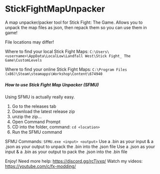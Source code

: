 # StickFightMapUnpacker
A map unpacker/packer tool for Stick Fight: The Game. Allows you to unpack the map files as json, then repack them so you can use them in game! 

File locations may differ!

Where to find your local Stick Fight Maps: `C:\Users\<username>\AppData\LocalLow\Landfall West\Stick Fight_ The Game\CustomLevels`

Where to find your online Stick Fight Maps: `C:\Program Files (x86)\Steam\steamapps\Workshop\Content\674940`

##### How to use Stick Fight Map Unpacker (SFMU)
Using SFMU is actually really easy.
1. Go to the releases tab
2. Download the latest release zip
3. unzip the zip...
4. Open Command Prompt
5. CD into the folder, command: `cd <location>`
6. Run the SFMU command

SFMU Commands:
`SFMU.exe <input> <output>`
Use a .bin as your input & a .json as your output to unpack the .bin into the .json file
Use a .json as your input & a .bin as your output to pack the .json into the .bin file


Enjoy!
Need more help: https://discord.gg/rcTjvxq/
Watch my videos: https://youtube.com/c/fx-modding/
